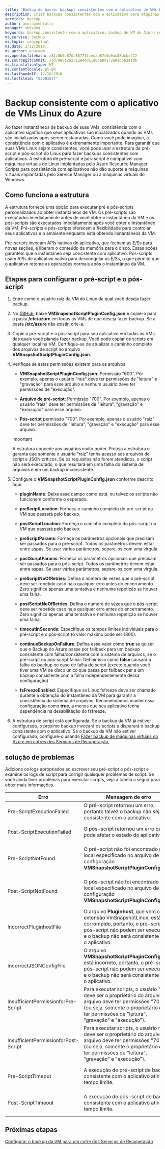 ```yaml
---
title: 'Backup do Azure: backups consistentes com o aplicativo de VMs Linux'
description: Criar backups consistentes com o aplicativo para máquinas virtuais do Linux no Azure. Este artigo explica como configurar a estrutura de script para fazer backup de VMs Linux implantadas no Azure. Este artigo também inclui informações de solução de problemas.
services: backup
author: anuragmehrotra
manager: shivamg
keywords: backup consistente com o aplicativo; backup de VM do Azure consistente com o aplicativo; Backup de VM Linux; Backup do Azure
ms.service: backup
ms.topic: conceptual
ms.date: 1/12/2018
ms.author: anuragm
ms.openlocfilehash: a81c0b9c87db85771fcecab87c6b9ac88dcbd472
ms.sourcegitcommit: 7cd706612a2712e4dd11e8ca8d172e81d561e1db
ms.translationtype: HT
ms.contentlocale: pt-BR
ms.lasthandoff: 12/18/2018
ms.locfileid: "53581837"
---
```

# <a name="application-consistent-backup-of-azure-linux-vms"></a>Backup consistente com o aplicativo de VMs Linux do Azure

Ao fazer instantâneos de backup de suas VMs, consistência com o aplicativo significa que seus aplicativos são inicializados quando as VMs são inicializadas após serem restauradas. Como você pode imaginar, a consistência com o aplicativo é extremamente importante. Para garantir que suas VMs Linux sejam consistentes, você pode usar a estrutura de pré-script e pós-script do Linux para fazer backups consistentes com aplicativos. A estrutura de pré-script e pós-script é compatível com máquinas virtuais do Linux implantadas pelo Azure Resource Manager. Scripts para consistência com aplicativos não dão suporte a máquinas virtuais implantadas pelo Service Manager ou a máquinas virtuais do Windows.

## <a name="how-the-framework-works"></a>Como funciona a estrutura

A estrutura fornece uma opção para executar pré e pós-scripts personalizados ao obter instantâneos de VM. Os pré-scripts são executados imediatamente antes de você obter o instantâneo da VM e os pós-scripts são executados imediatamente após você obter o instantâneo da VM. Pré-scripts e pós-scripts oferecem a flexibilidade para controlar seus aplicativos e o ambiente enquanto está obtendo instantâneos da VM.

Pré-scripts invocam APIs nativas do aplicativo, que fecham as E/Ss para novas seções, e liberam o conteúdo da memória para o disco. Essas ações garantem que o instantâneo seja consistente com aplicativo. Pós-scripts usam APIs de aplicativo nativo para descongelar as E/Ss, o que permite que o aplicativo retome as operações normais após o instantâneo da VM.

## <a name="steps-to-configure-pre-script-and-post-script"></a>Etapas para configurar o pré-script e o pós-script

1. Entre como o usuário raiz da VM do Linux da qual você deseja fazer backup.

2. No [GitHub](https://github.com/MicrosoftAzureBackup/VMSnapshotPluginConfig), baixe **VMSnapshotScriptPluginConfig.json** e copie-o para a pasta **/etc/azure** em todas as VMs de que deseja fazer backup. Se a pasta **/etc/azure** não existir, crie-a.

3. Copie o pré-script e o pós-script para seu aplicativo em todas as VMs das quais você planeja fazer backup. Você pode copiar os scripts em qualquer local na VM. Certifique-se de atualizar o caminho completo dos arquivos de script no arquivo **VMSnapshotScriptPluginConfig.json**.

4. Verifique se estas permissões existem para os arquivos:

   - **VMSnapshotScriptPluginConfig.json**: Permissão "600". Por exemplo, apenas o usuário "raiz" deve ter permissões de "leitura" e "gravação" para esse arquivo e nenhum usuário deve ter permissões de "execução".

   - **Arquivo de pré-script**: Permissão "700".  Por exemplo, apenas o usuário "raiz" deve ter permissões de "leitura", "gravação" e "execução" para esse arquivo.

   - **Pós-script** permissão "700". Por exemplo, apenas o usuário "raiz" deve ter permissões de "leitura", "gravação" e "execução" para esse arquivo.

   > [!Important]
   > A estrutura concede aos usuários muito poder. Proteja a estrutura e garanta que somente o usuário “raiz” tenha acesso aos arquivos de script e JSON críticos.
   > Se os requisitos não forem atendidos, o script não será executado, o que resultará em uma falha do sistema de arquivos e em um backup inconsistente.
   >

5. Configure o **VMSnapshotScriptPluginConfig.json** conforme descrito aqui:
    - **pluginName**: Deixe esse campo como está, ou talvez os scripts não funcionem conforme o esperado.

    - **preScriptLocation**: Forneça o caminho completo do pré-script na VM que passará pelo backup.

    - **postScriptLocation**: Forneça o caminho completo do pós-script na VM que passará pelo backup.

    - **preScriptParams**: Forneça os parâmetros opcionais que precisam ser passados para o pré-script. Todos os parâmetros devem estar entre aspas. Se usar vários parâmetros, separe-os com uma vírgula.

    - **postScriptParams**: Forneça os parâmetros opcionais que precisam ser passados para o pós-script. Todos os parâmetros devem estar entre aspas. Se usar vários parâmetros, separe-os com uma vírgula.

    - **preScriptNoOfRetries**: Defina o número de vezes que o pré-script deve ser repetido caso haja qualquer erro antes do encerramento. Zero significa apenas uma tentativa e nenhuma repetição se houver uma falha.

    - **postScriptNoOfRetries**:  Defina o número de vezes que o pós-script deve ser repetido caso haja qualquer erro antes do encerramento. Zero significa apenas uma tentativa e nenhuma repetição se houver uma falha.

    - **timeoutInSeconds**: Especifique os tempos limites individuais para o pré-script e o pós-script (o valor máximo pode ser 1800).

    - **continueBackupOnFailure**: Defina esse valor como **true** se quiser que o Backup do Azure passe por fallback para um backup consistente com falha/consistente com o sistema de arquivos, se o pré-script ou pós-script falhar. Definir isso como **false** causará a falha do backup no caso de falha do script (exceto quando você tiver uma VM de disco único que passa por fallback par a um backup consistente com a falha independentemente dessa configuração).

    - **fsFreezeEnabled**: Especifique se Linux fsfreeze deve ser chamado durante a obtenção do instantâneo da VM para garantir a consistência do sistema de arquivos. Recomendamos manter essa configuração como **true**, a menos que seu aplicativo tenha dependência na desabilitação do fsfreeze.

6. A estrutura de script está configurada. Se o backup da VM já estiver configurado, o próximo backup invocará os scripts e disparará o backup consistente com o aplicativo. Se o backup da VM não estiver configurado, configure-o usando [Fazer backup de máquinas virtuais do Azure em cofres dos Serviços de Recuperação.](https://docs.microsoft.com/azure/backup/backup-azure-vms-first-look-arm)

## <a name="troubleshooting"></a>solução de problemas

Adicione os logs apropriados ao escrever seu pré-script e pós-script e examine os logs de script para corrigir quaisquer problemas de script. Se você ainda tiver problemas para executar scripts, veja a tabela a seguir para obter mais informações.

| Erro | Mensagem de erro | Ação recomendada |
| ------------------------ | -------------- | ------------------ |
| Pre-ScriptExecutionFailed |O pré-script retornou um erro, portanto talvez o backup não seja consistente com o aplicativo.   | Examine os logs de falha do script para corrigir o problema.|  
|   Post-ScriptExecutionFailed |    O pós-script retornou um erro que pode afetar o estado do aplicativo. |    Examine os logs de falha do script para corrigir o problema e verificar o estado do aplicativo. |
| Pre-ScriptNotFound |  O pré-script não foi encontrado no local especificado no arquivo de configuração **VMSnapshotScriptPluginConfig.json**. |   Verifique se o pré-script está presente no caminho especificado no arquivo de configuração para garantir o backup consistente com o aplicativo.|
| Post-ScriptNotFound | O pós-script não foi encontrado no local especificado no arquivo de configuração **VMSnapshotScriptPluginConfig.json**. |   Verifique se o pós-script está presente no caminho especificado no arquivo de configuração para garantir o backup consistente com o aplicativo.|
| IncorrectPluginhostFile | O arquivo **Pluginhost**, que vem com a extensão VmSnapshotLinux, está corrompido, portanto, o pré-script e o pós-script não podem ser executados e o backup não será consistente com o aplicativo. | Desinstale a extensão **VmSnapshotLinux** e ela será automaticamente instalada novamente com o próximo backup para corrigir o problema. |
| IncorrectJSONConfigFile | O arquivo **VMSnapshotScriptPluginConfig.json** está incorreto, portanto, o pré-script e pós-script não podem ser executados e o backup não será consistente com o aplicativo. | Baixe a cópia do [GitHub](https://github.com/MicrosoftAzureBackup/VMSnapshotPluginConfig) e configure-a novamente. |
| InsufficientPermissionforPre-Script | Para executar scripts, o usuário "raiz" deve ser o proprietário do arquivo e o arquivo deve ter permissões "700" (ou seja, somente o proprietário deve ter permissões de "leitura", "gravação" e "execução"). | Verifique se o usuário "raiz" é o "proprietário" do arquivo de script e se somente o "proprietário" tem permissões de "leitura", "gravação" e "execução". |
| InsufficientPermissionforPost-Script | Para executar scripts, o usuário raiz deve ser o proprietário do arquivo e o arquivo deve ter permissões "700" (ou seja, somente o proprietário deve ter permissões de "leitura", "gravação" e "execução"). | Verifique se o usuário "raiz" é o "proprietário" do arquivo de script e se somente o "proprietário" tem permissões de "leitura", "gravação" e "execução". |
| Pre-ScriptTimeout | A execução do pré-script de backup consistente com o aplicativo atingiu o tempo limite. | Verifique o script e aumente o tempo limite no arquivo **VMSnapshotScriptPluginConfig.json** que está localizado em **/etc/azure**. |
| Post-ScriptTimeout | A execução do pós-script de backup consistente com o aplicativo atingiu o tempo limite. | Verifique o script e aumente o tempo limite no arquivo **VMSnapshotScriptPluginConfig.json** que está localizado em **/etc/azure**. |

## <a name="next-steps"></a>Próximas etapas
[Configurar o backup da VM para um cofre dos Serviços de Recuperação](https://docs.microsoft.com/azure/backup/backup-azure-arm-vms)
